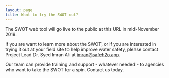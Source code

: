 ```yaml
---
layout: page
title: Want to try the SWOT out?
---
```

The SWOT web tool will go live to the public at this URL in mid-November 2019. 

If you are want to learn more about the SWOT, or if you are interested in trying it out at your field site to help improve water safety, please contact Project Lead Dr. Syed Imran Ali at <a href="mailto: imran@safeh2o.app">imran@safeh2o.app</a>.

Our team can provide training and support - whatever needed - to agencies who want to take the SWOT for a spin. Contact us today. 
